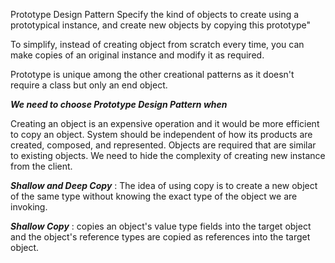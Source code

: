 
Prototype Design Pattern Specify the kind of objects to create using a prototypical instance, and create new objects by copying this prototype"

To simplify, instead of creating object from scratch every time, you can make copies of an original instance and modify it as required. 

Prototype is unique among the other creational patterns as it doesn't require a class but only an end object. 

***We need to choose Prototype Design Pattern when***

Creating an object is an expensive operation and it would be more efficient to copy an object.
System should be independent of how its products are created, composed, and represented.
Objects are required that are similar to existing objects.
We need to hide the complexity of creating new instance from the client.

***Shallow and Deep Copy*** : The idea of using copy is to create a new object of the same type without knowing the exact type of the object we are invoking. 

***Shallow Copy*** : copies an object's value type fields into the target object and the object's reference types are copied as references into the target object.